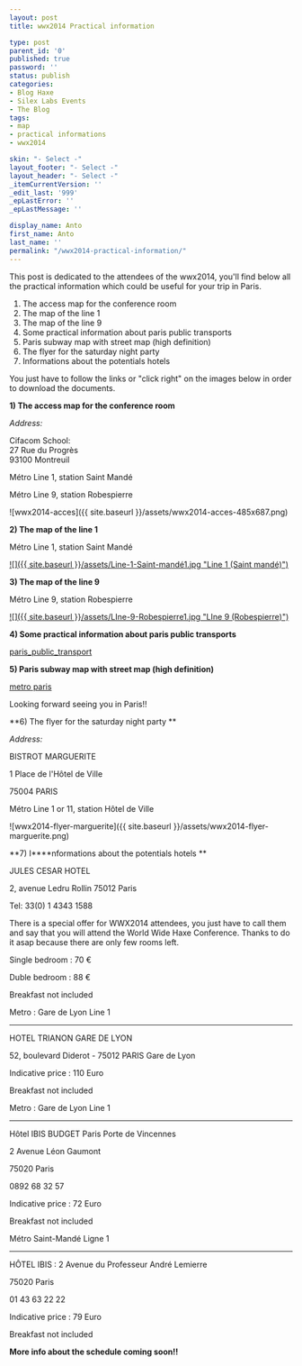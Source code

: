 ```yaml
---
layout: post
title: wwx2014 Practical information

type: post
parent_id: '0'
published: true
password: ''
status: publish
categories:
- Blog Haxe
- Silex Labs Events
- The Blog
tags:
- map
- practical informations
- wwx2014

skin: "- Select -"
layout_footer: "- Select -"
layout_header: "- Select -"
_itemCurrentVersion: ''
_edit_last: '999'
_epLastError: ''
_epLastMessage: ''

display_name: Anto
first_name: Anto
last_name: ''
permalink: "/wwx2014-practical-information/"
---
```


This post is dedicated to the attendees of the wwx2014, you'll find below all the practical information which could be useful for your trip in Paris.

1.  The access map for the conference room
2.  The map of the line 1
3.  The map of the line 9
4.  Some practical information about paris public transports
5.  Paris subway map with street map (high definition)
6.  The flyer for the saturday night party
7.  Informations about the potentials hotels

You just have to follow the links or "click right" on the images below in order to download the documents.

**1) The access map for the conference room**

_Address:_

Cifacom
School:  
27 Rue du Progrès  
93100 Montreuil

Métro Line 1, station Saint Mandé

Métro Line 9, station Robespierre

![wwx2014-acces]({{ site.baseurl }}/assets/wwx2014-acces-485x687.png)

**2) The map of the line 1**

Métro Line 1, station Saint Mandé

[![]({{ site.baseurl }}/assets/Line-1-Saint-mandé1.jpg "Line 1 (Saint mandé)")](https://www.silexlabs.org/138585/the-blog/wwx2013-practical-informations/attachment/line-1-saint-mande-2/)

**3) The map of the line 9**

Métro Line 9, station Robespierre

[![]({{ site.baseurl }}/assets/LIne-9-Robespierre1.jpg "LIne 9 (Robespierre)")](https://www.silexlabs.org/138585/the-blog/wwx2013-practical-informations/attachment/line-9-robespierre-2/)

**4) Some practical information about paris public transports**

[paris_public_transport](https://www.silexlabs.org/138585/the-blog/wwx2013-practical-informations/attachment/paris_public_transport-2/)

**5) Paris subway map with street map (high definition)**

[metro paris](https://www.silexlabs.org/138585/the-blog/wwx2013-practical-informations/attachment/metro-paris-2/)

Looking forward seeing you in Paris!!

**6) The flyer for the saturday night party **

_Address:_

BISTROT MARGUERITE

1 Place de l'Hôtel de Ville

75004 PARIS

Métro Line 1 or 11, station Hôtel de Ville

![wwx2014-flyer-marguerite]({{ site.baseurl }}/assets/wwx2014-flyer-marguerite.png)

**7) I****nformations about the potentials hotels **

JULES CESAR HOTEL

2, avenue Ledru Rollin 75012 Paris

Tel: 33(0) 1 4343 1588



There is a special offer for WWX2014 attendees, you just have to call them and say that you will attend the World Wide Haxe Conference. Thanks to do it asap because there are only few rooms left.

Single bedroom
: 70 €

Duble bedroom
: 88 €

Breakfast not included

Metro
: Gare de Lyon Line 1

-------------------------------------------------------

HOTEL TRIANON GARE DE LYON

52, boulevard Diderot - 75012 PARIS Gare de Lyon

Indicative price
: 110 Euro

Breakfast not included

Metro
: Gare de Lyon Line 1



------------------------------------------------------

Hôtel IBIS BUDGET Paris Porte de Vincennes

2 Avenue Léon Gaumont

75020 Paris

0892 68 32 57

Indicative price
: 72 Euro

Breakfast not included



Métro Saint-Mandé Ligne 1

------------------------------------------------------

HÔTEL IBIS
: 
2 Avenue du Professeur André Lemierre

75020 Paris

01 43 63 22 22

Indicative price
: 79 Euro

Breakfast not included



**More info about the schedule coming soon!!**